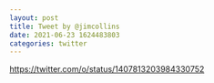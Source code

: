 ```yaml
--- 
layout: post 
title: Tweet by @jimcollins 
date: 2021-06-23 1624483803 
categories: twitter 
--- 
```

https://twitter.com/o/status/1407813203984330752